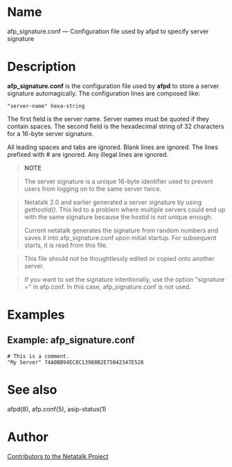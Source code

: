 # Name

afp_signature.conf — Configuration file used by afpd to specify server signature

# Description

**afp_signature.conf** is the configuration file used by **afpd** to store
a server signature automagically. The configuration lines are composed
like:

    "server-name" hexa-string

The first field is the server name. Server names must be quoted if they
contain spaces. The second field is the hexadecimal string of 32
characters for a 16-byte server signature.

All leading spaces and tabs are ignored. Blank lines are ignored. The
lines prefixed with \# are ignored. Any illegal lines are ignored.

> **NOTE**

> The server signature is a unique 16-byte identifier used to prevent
users from logging on to the same server twice.

> Netatalk 2.0 and earlier generated a server signature by using
*gethostid()*. This led to a problem where multiple servers could end up with
the same signature because the hostid is not unique enough.

> Current netatalk generates the signature from random numbers and saves
it into afp_signature.conf upon initial startup. For subsequent starts, it is
read from this file.

> This file should not be thoughtlessly edited or copied onto another
server.

> If you want to set the signature intentionally, use the option
"signature =" in afp.conf. In this case, afp_signature.conf is not used.

# Examples

## Example: afp_signature.conf

    # This is a comment.
    "My Server" 74A0BB94EC8C13988B2E75042347E528

# See also

afpd(8), afp.conf(5), asip-status(1)

# Author

[Contributors to the Netatalk Project](https://netatalk.io/contributors)
